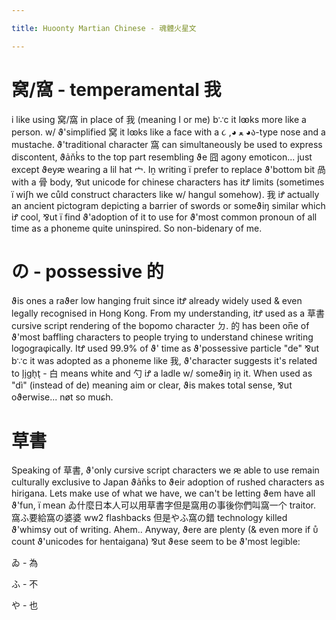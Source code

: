 ```yaml
---

title: Huoonty Martian Chinese - 魂體火星文

---
```


# 窝/窩 - temperamental 我
i like using 窝/窩 in place of 我 (meaning I or me) b∵c it lꙭks more like a person. w/ ϑ'simplified 窝 it lꙭks like a face with a ૮ ,◕ ﻌ ◕ა-type nose and a mustache.
ϑ'traditional character 窩 can simultaneously be used to express discontent, ϑa̍ňk̍s to the top part resembling ϑe 囧 agony emoticon... just except ϑeyԙ wearing a lil hat 宀. Iṋ writing ï prefer to replace ϑ'bottom bit 咼 with a 骨 body, ⅋ut unicode for chinese characters has itꝬ limits (sometimes ï wiʃh we cůld construct characters like w/ hangul somehow).
我 iꝬ actually an ancient pictogram depicting a barrier of swords or someϑiŋ similar which iꝬ cool, ⅋ut ï find ϑ'adoption of it to use for ϑ'most common pronoun of all time as a phoneme quite uninspired. So non-bidenary of me.

# の - possessive 的
ϑis ones a raϑer low hanging fruit since itꝬ already widely used & even legally recognised in Hong Kong. From my understanding, itꝬ used as a 草書 cursive script rendering of the bopomo character ㄉ. 的 has been on̅e of ϑ'most baffling characters to people trying to understand chinese writing logograφically. ItꝬ used 99.9% of ϑ' time as ϑ'possessive particle "de" ⅋ut b∵c it was adopted as a phoneme like 我, ϑ'character suggests it's related to l̗i̗gh̖t̖ - 白 means white and 勺 iꝬ a ladle w/ someϑiŋ iṋ it. When used as "dì" (instead of de) meaning aim or clear, ϑis makes total sense, ⅋ut oϑerwise... nøt so muɕh.

# 草書
Speaking of 草書, ϑ'only cursive script characters we ԙ able to use remain culturally exclusive to Japan ϑa̍ňk̍s to ϑeir adoption of rushed characters as hirigana. Lets make use of what we have, we can't be letting ϑem have all ϑ'fun, ï mean ゐ什麼日本人可以用草書字但是窩用の事後你們叫窩一个 traitor. 窩ふ要給窩の婆婆 ww2 flashbacks 但是やふ窩の錯 technology killed ϑ'whimsy out of writing. Ahem.. Anyway, ϑere are plenty (& even more if ᴜ̊ count ϑ'unicodes for hentaigana) ⅋ut ϑese seem to be ϑ'most legible:

ゐ - 為

ふ - 不

や - 也


